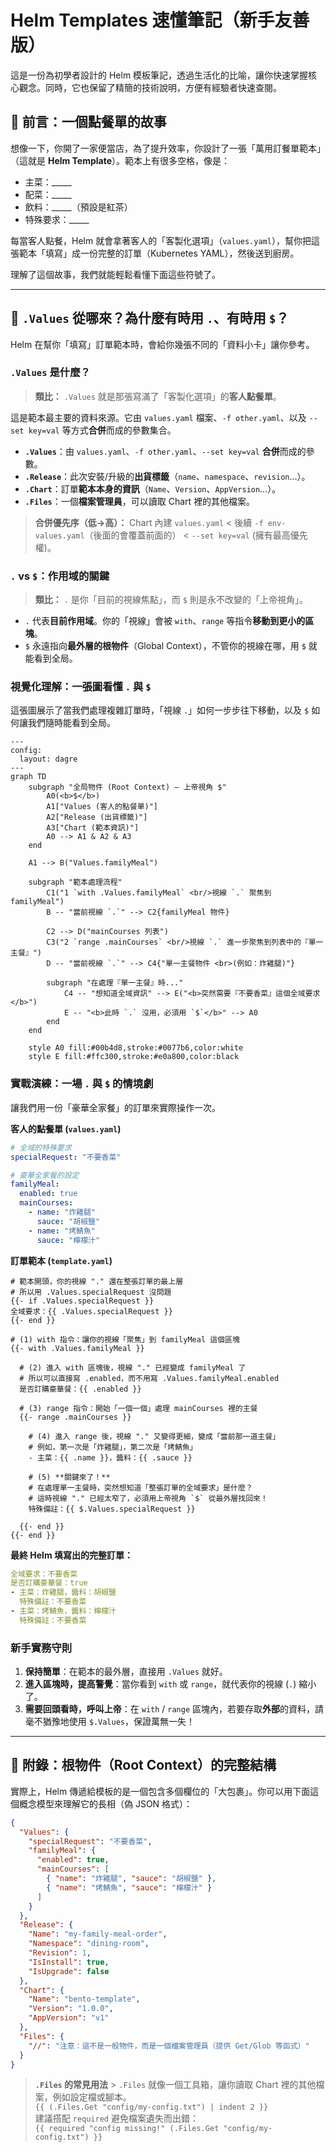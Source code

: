 # Helm Templates 速懂筆記（新手友善版）

這是一份為初學者設計的 Helm 模板筆記，透過生活化的比喻，讓你快速掌握核心觀念。同時，它也保留了精簡的技術說明，方便有經驗者快速查閱。

## 📖 前言：一個點餐單的故事

想像一下，你開了一家便當店，為了提升效率，你設計了一張「萬用訂餐單範本」（這就是 **Helm Template**）。範本上有很多空格，像是：

* 主菜：_____
* 配菜：_____
* 飲料：_____（預設是紅茶）
* 特殊要求：_____

每當客人點餐，Helm 就會拿著客人的「客製化選項」（`values.yaml`），幫你把這張範本「填寫」成一份完整的訂單（Kubernetes YAML），然後送到廚房。

理解了這個故事，我們就能輕鬆看懂下面這些符號了。

---

## 🎯 `.Values` 從哪來？為什麼有時用 `.`、有時用 `$`？

Helm 在幫你「填寫」訂單範本時，會給你幾張不同的「資料小卡」讓你參考。

### `.Values` 是什麼？

> **類比：** `.Values` 就是那張寫滿了「客製化選項」的**客人點餐單**。

這是範本最主要的資料來源。它由 `values.yaml` 檔案、`-f other.yaml`、以及 `--set key=val` 等方式**合併**而成的參數集合。

* **`.Values`**：由 `values.yaml`、`-f other.yaml`、`--set key=val` **合併**而成的參數。
* **`.Release`**：此次安裝/升級的**出貨標籤**（`name`、`namespace`、`revision`…）。
* **`.Chart`**：訂單**範本本身的資訊**（`Name`、`Version`、`AppVersion`…）。
* **`.Files`**：一個**檔案管理員**，可以讀取 Chart 裡的其他檔案。

> **合併優先序（低→高）：** Chart 內建 `values.yaml` < 後續 `-f env-values.yaml`（後面的會覆蓋前面的） < `--set key=val` (擁有最高優先權)。

### `.` vs `$`：作用域的關鍵

> **類比：** `.` 是你「目前的視線焦點」，而 `$` 則是永不改變的「上帝視角」。

* `.` 代表**目前作用域**。你的「視線」會被 `with`、`range` 等指令**移動到更小的區塊**。
* `$` 永遠指向**最外層的根物件**（Global Context），不管你的視線在哪，用 `$` 就能看到全局。

### 視覺化理解：一張圖看懂 `.` 與 `$`

這張圖展示了當我們處理複雜訂單時，「視線 `.`」如何一步步往下移動，以及 `$` 如何讓我們隨時能看到全局。

```mermaid
---
config:
  layout: dagre
---
graph TD
    subgraph "全局物件 (Root Context) — 上帝視角 $"
        A0(<b>$</b>)
        A1["Values (客人的點餐單)"]
        A2["Release (出貨標籤)"]
        A3["Chart (範本資訊)"]
        A0 --> A1 & A2 & A3
    end

    A1 --> B("Values.familyMeal")

    subgraph "範本處理流程"
        C1("1 `with .Values.familyMeal` <br/>視線 `.` 聚焦到 familyMeal")
        B -- "當前視線 `.`" --> C2{familyMeal 物件}

        C2 --> D("mainCourses 列表")
        C3("2 `range .mainCourses` <br/>視線 `.` 進一步聚焦到列表中的『單一主餐』")
        D -- "當前視線 `.`" --> C4{"單一主餐物件 <br>(例如：炸雞腿)"}

        subgraph "在處理『單一主餐』時..."
            C4 -- "想知道全域資訊" --> E("<b>突然需要『不要香菜』這個全域要求</b>")
            E -- "<b>此時 `.` 沒用，必須用 `$`</b>" --> A0
        end
    end

    style A0 fill:#00b4d8,stroke:#0077b6,color:white
    style E fill:#ffc300,stroke:#e0a800,color:black
```

### 實戰演練：一場 `.` 與 `$` 的情境劇

讓我們用一份「豪華全家餐」的訂單來實際操作一次。

**客人的點餐單 (`values.yaml`)**
```yaml
# 全域的特殊要求
specialRequest: "不要香菜"

# 豪華全家餐的設定
familyMeal:
  enabled: true
  mainCourses:
    - name: "炸雞腿"
      sauce: "胡椒鹽"
    - name: "烤鯖魚"
      sauce: "檸檬汁"
```

**訂單範本 (`template.yaml`)**
```gotemplate
# 範本開頭，你的視線 "." 還在整張訂單的最上層
# 所以用 .Values.specialRequest 沒問題
{{- if .Values.specialRequest }}
全域要求：{{ .Values.specialRequest }}
{{- end }}

# (1) with 指令：讓你的視線「聚焦」到 familyMeal 這個區塊
{{- with .Values.familyMeal }}

  # (2) 進入 with 區塊後，視線 "." 已經變成 familyMeal 了
  # 所以可以直接寫 .enabled，而不用寫 .Values.familyMeal.enabled
  是否訂購豪華餐：{{ .enabled }}

  # (3) range 指令：開始「一個一個」處理 mainCourses 裡的主餐
  {{- range .mainCourses }}

    # (4) 進入 range 後，視線 "." 又變得更細，變成「當前那一道主餐」
    # 例如，第一次是「炸雞腿」，第二次是「烤鯖魚」
    - 主菜：{{ .name }}，醬料：{{ .sauce }}

    # (5) **關鍵來了！**
    # 在處理單一主餐時，突然想知道「整張訂單的全域要求」是什麼？
    # 這時視線 "." 已經太窄了，必須用上帝視角 `$` 從最外層找回來！
    特殊備註：{{ $.Values.specialRequest }}

  {{- end }}
{{- end }}
```

**最終 Helm 填寫出的完整訂單：**
```yaml
全域要求：不要香菜
是否訂購豪華餐：true
- 主菜：炸雞腿，醬料：胡椒鹽
  特殊備註：不要香菜
- 主菜：烤鯖魚，醬料：檸檬汁
  特殊備註：不要香菜
```

### 新手實務守則

1.  **保持簡單**：在範本的最外層，直接用 `.Values` 就好。
2.  **進入區塊時，提高警覺**：當你看到 `with` 或 `range`，就代表你的視線 (`.`) 縮小了。
3.  **需要回頭看時，呼叫上帝**：在 `with` / `range` 區塊內，若要存取**外部**的資料，請毫不猶豫地使用 `$.Values`，保證萬無一失！

---

## 🧱 附錄：根物件（Root Context）的完整結構

實際上，Helm 傳遞給模板的是一個包含多個欄位的「大包裹」。你可以用下面這個概念模型來理解它的長相（偽 JSON 格式）：

```json
{
  "Values": {
    "specialRequest": "不要香菜",
    "familyMeal": {
      "enabled": true,
      "mainCourses": [
        { "name": "炸雞腿", "sauce": "胡椒鹽" },
        { "name": "烤鯖魚", "sauce": "檸檬汁" }
      ]
    }
  },
  "Release": {
    "Name": "my-family-meal-order",
    "Namespace": "dining-room",
    "Revision": 1,
    "IsInstall": true,
    "IsUpgrade": false
  },
  "Chart": {
    "Name": "bento-template",
    "Version": "1.0.0",
    "AppVersion": "v1"
  },
  "Files": {
    "//": "注意：這不是一般物件，而是一個檔案管理員（提供 Get/Glob 等函式）"
  }
}
```

> **`.Files` 的常見用法** > `.Files` 就像一個工具箱，讓你讀取 Chart 裡的其他檔案，例如設定檔或腳本。  
> `{{ (.Files.Get "config/my-config.txt") | indent 2 }}`  
> 建議搭配 `required` 避免檔案遺失而出錯：  
> `{{ required "config missing!" (.Files.Get "config/my-config.txt") }}`